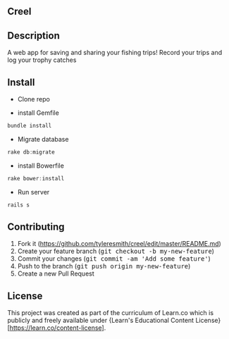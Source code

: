 ## Creel

## Description
A web app for saving and sharing your fishing trips! Record your trips and log your trophy catches

## Install

- Clone repo

- install Gemfile
``` javascript
bundle install
```

- Migrate database
``` javascript
rake db:migrate
```

- install Bowerfile
``` javascript
rake bower:install
```

- Run server
``` javascript
rails s
```
## Contributing
1. Fork it (https://github.com/tyleresmith/creel/edit/master/README.md)
2. Create your feature branch (<tt>git checkout -b my-new-feature</tt>)
3. Commit your changes (<tt>git commit -am 'Add some feature'</tt>)
4. Push to the branch (<tt>git push origin my-new-feature</tt>)
5. Create a new Pull Request

## License
This project was created as part of the curriculum of Learn.co which is publicly and freely available under {Learn's Educational Content License}[https://learn.co/content-license].
